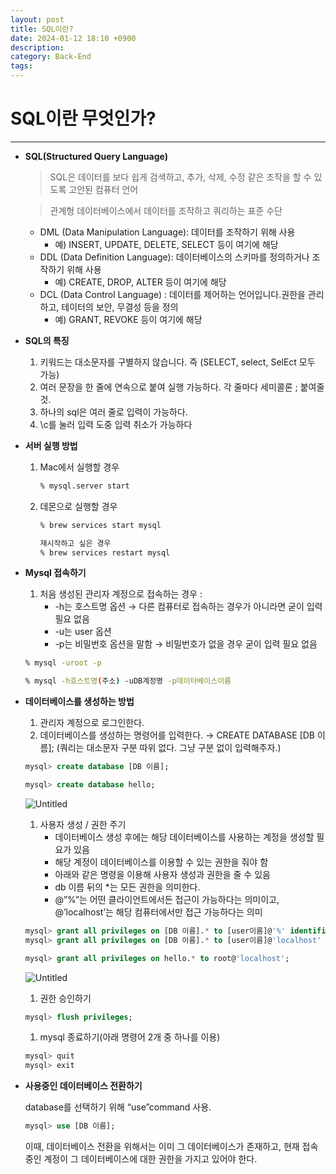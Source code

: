 ```yaml
---
layout: post
title: SQL이란?
date: 2024-01-12 18:10 +0900
description:
category: Back-End
tags:
---
```


# SQL이란 무엇인가?

---

- **SQL(Structured Query Language)**
    
    > SQL은 데이터를 보다 쉽게 검색하고, 추가, 삭제, 수정 같은 조작을 할 수 있도록 고안된 컴퓨터 언어
    
    
    > 관계형 데이터베이스에서 데이터를 조작하고 쿼리하는 표준 수단
    
    - DML (Data Manipulation Language): 데이터를 조작하기 위해 사용
        - 예) INSERT, UPDATE, DELETE, SELECT 등이 여기에 해당
    - DDL (Data Definition Language): 데이터베이스의 스키마를 정의하거나 조작하기 위해 사용
        - 예) CREATE, DROP, ALTER 등이 여기에 해당
    - DCL (Data Control Language) : 데이터를 제어하는 언어입니다.권한을 관리하고, 테이터의 보안, 무결성 등을 정의
        - 예) GRANT, REVOKE 등이 여기에 해당
    
- **SQL의 특징**
    1. 키워드는 대소문자를 구별하지 않습니다. 즉 (SELECT, select, SelEct 모두 가능)
    2. 여러 문장을 한 줄에 연속으로 붙여 실행 가능하다. 각 줄마다 세미콜론 ; 붙여줄 것.
    3. 하나의 sql은 여러 줄로 입력이 가능하다. 
    4. \c를 눌러 입력 도중 입력 취소가 가능하다
    
- **서버 실행 방법**
    1. Mac에서 실행할 경우
        
        ```bash
        % mysql.server start
        ```
        
    2. 데몬으로 실행할 경우
        
        ```bash
        % brew services start mysql
        
        재시작하고 싶은 경우
        % brew services restart mysql
        ```
        
    
- **Mysql 접속하기**
    1. 처음 생성된 관리자 계정으로 접속하는 경우 :
        - -h는 호스트명 옵션 → 다른 컴퓨터로 접속하는 경우가 아니라면 굳이 입력 필요 없음
        - -u는 user 옵션
        - -p는 비밀번호 옵션을 말함 → 비밀번호가 없을 경우 굳이 입력 필요 없음
    
    ```bash
    % mysql -uroot -p
    ```
    
    ```bash
    % mysql -h호스트명(주소) -uDB계정명 -p데이터베이스이름
    ```
    
- **데이터베이스를 생성하는 방법**
    1. 관리자 계정으로 로그인한다.
    2. 데이터베이스를 생성하는 명령어를 입력한다. → CREATE DATABASE [DB 이름]; (쿼리는 대소문자 구분 따위 없다. 그냥 구분 없이 입력해주자.)
    
    ```sql
    mysql> create database [DB 이름];
    
    mysql> create database hello;
    ```
    
    ![Untitled](%E1%84%87%E1%85%A1%E1%86%BC%E1%84%92%E1%85%A1%E1%86%A8%E1%84%86%E1%85%A9%E1%86%A8%E1%84%91%E1%85%AD%204%20%E1%84%8B%E1%85%B0%E1%86%B8%20%E1%84%87%E1%85%A2%E1%86%A8%E1%84%8B%E1%85%A6%E1%86%AB%E1%84%83%E1%85%B3%20%E1%84%80%E1%85%B5%E1%84%8E%E1%85%A9%20%E1%84%8B%E1%85%B5%E1%86%A8%E1%84%92%E1%85%B5%E1%84%80%E1%85%B5%20ca211c9a6d604e59b3ae122ae585f16f/Untitled.png)
    
    1. 사용자 생성 / 권한 주기
        - 데이터베이스 생성 후에는 해당 데이터베이스를 사용하는 계정을 생성할 필요가 있음
        - 해당 계정이 데이터베이스를 이용할 수 있는 권한을 줘야 함
        - 아래와 같은 명령을 이용해 사용자 생성과 권한을 줄 수 있음
        - db 이름 뒤의 *는 모든 권한을 의미한다.
        - @”%”는 어떤 클라이언트에서든 접근이 가능하다는 의미이고, @’localhost’는 해당 컴퓨터에서만 접근 가능하다는 의미
    
    ```sql
    mysql> grant all privileges on [DB 이름].* to [user이름]@'%' identified by '[암호]'
    mysql> grant all privileges on [DB 이름].* to [user이름]@'localhost' identified by '[암호]'
    
    mysql> grant all privileges on hello.* to root@'localhost';
    ```
    
    ![Untitled](%E1%84%87%E1%85%A1%E1%86%BC%E1%84%92%E1%85%A1%E1%86%A8%E1%84%86%E1%85%A9%E1%86%A8%E1%84%91%E1%85%AD%204%20%E1%84%8B%E1%85%B0%E1%86%B8%20%E1%84%87%E1%85%A2%E1%86%A8%E1%84%8B%E1%85%A6%E1%86%AB%E1%84%83%E1%85%B3%20%E1%84%80%E1%85%B5%E1%84%8E%E1%85%A9%20%E1%84%8B%E1%85%B5%E1%86%A8%E1%84%92%E1%85%B5%E1%84%80%E1%85%B5%20ca211c9a6d604e59b3ae122ae585f16f/Untitled%201.png)
    
    1. 권한 승인하기
    
    ```sql
    mysql> flush privileges;
    ```
    
    1. mysql 종료하기(아래 명령어 2개 중 하나를 이용)
    
    ```sql
    mysql> quit
    mysql> exit
    ```
    
- **사용중인 데이터베이스 전환하기**
    
    database를 선택하기 위해 “use”command 사용.
    
    ```sql
    mysql> use [DB 이름];
    ```
    
    이때, 데이터베이스 전환을 위해서는 이미 그 데이터베이스가 존재하고, 현재 접속중인 계정이 그 데이터베이스에 대한 권한을 가지고 있어야 한다.